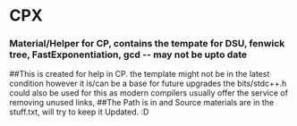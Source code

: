 # CPX
### Material/Helper for CP, contains the tempate for DSU, fenwick tree, FastExponentiation, gcd -- may not be upto date

##This is created for help in CP. the template might not be in the latest condition however it is/can be a base for future upgrades
the bits/stdc++.h could also be used for this as modern compilers usually offer the service of removing unused links,
##The Path is in and Source materials are in the stuff.txt, will try to keep it Updated. :D
